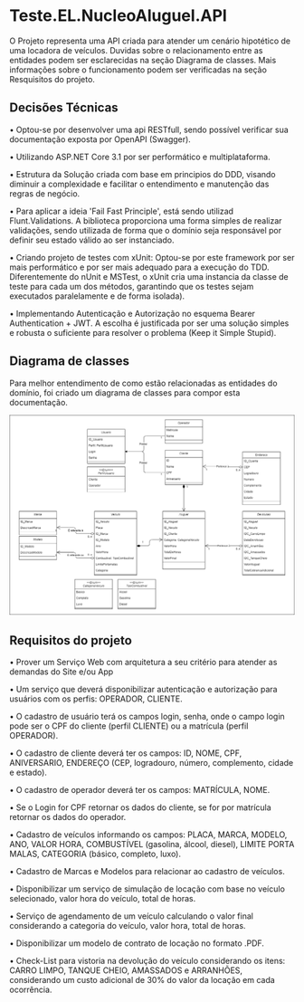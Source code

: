 # Teste.EL.NucleoAluguel.API

O Projeto representa uma API criada para atender um cenário hipotético de uma locadora de veículos. Duvidas sobre o relacionamento entre as entidades podem ser esclarecidas na seção Diagrama de classes.  Mais informações sobre o funcionamento podem ser verificadas na seção Resquisitos do projeto. 

## Decisões Técnicas

• Optou-se por desenvolver uma api RESTfull, sendo possível verificar sua documentação exposta por OpenAPI (Swagger).

• Utilizando ASP.NET Core 3.1 por ser performático e multiplataforma.

• Estrutura da Solução criada com base em principios do DDD, visando diminuir a complexidade e facilitar o entendimento e manutenção das regras de negócio.

• Para aplicar a ideia 'Fail Fast Principle', está sendo utilizad Flunt.Validations. A biblioteca proporciona uma forma simples de realizar validações, sendo utilizada de forma que o domínio seja responsável por definir seu estado válido ao ser instanciado.

• Criando projeto de testes com xUnit: Optou-se por este framework por ser mais performático e por ser mais adequado para a execução do TDD. Diferentemente do nUnit e MSTest, o xUnit cria uma instancia da classe de teste para cada um dos métodos, garantindo que os testes sejam executados paralelamente e de forma isolada).

• Implementando Autenticação e Autorização no esquema Bearer Authentication + JWT. A escolha é justificada por ser uma solução simples e robusta o suficiente para resolver o problema (Keep it Simple Stupid).

## Diagrama de classes

Para melhor entendimento de como estão relacionadas as entidades do domínio, foi criado um diagrama de classes para compor esta documentação.

![alt text](https://github.com/FrancisFCosta/Teste.EL.NucleoAluguel.API/blob/master/NucleoAluguel_DiagramaDeClasses.png?raw=true)

## Requisitos do projeto

• Prover um Serviço Web com arquitetura a seu critério para atender as demandas do Site e/ou App 

• Um serviço que deverá disponibilizar autenticação e autorização para usuários com os perfis: OPERADOR, CLIENTE.

• O cadastro de usuário terá os campos login, senha, onde o campo login pode ser o CPF do cliente (perfil CLIENTE) ou a matrícula (perfil OPERADOR). 

• O cadastro de cliente deverá ter os campos: ID, NOME, CPF, ANIVERSARIO, ENDEREÇO (CEP, logradouro, número, complemento, cidade e estado).

• O cadastro de operador deverá ter os campos: MATRÍCULA, NOME. 

• Se o Login for CPF retornar os dados do cliente, se for por matrícula retornar os dados do operador. 

• Cadastro de veículos informando os campos: PLACA, MARCA, MODELO, ANO, VALOR HORA, COMBUSTÍVEL (gasolina, álcool, diesel), LIMITE PORTA MALAS, CATEGORIA (básico, completo, luxo).

• Cadastro de Marcas e Modelos para relacionar ao cadastro de veículos.

• Disponibilizar um serviço de simulação de locação com base no veículo selecionado, valor hora do veículo, total de horas. 

• Serviço de agendamento de um veículo calculando o valor final considerando a categoria do veículo, valor hora, total de horas.

• Disponibilizar um modelo de contrato de locação no formato .PDF.

• Check-List para vistoria na devolução do veículo considerando os itens: CARRO LIMPO, TANQUE CHEIO, AMASSADOS e ARRANHÕES, considerando um custo adicional de 30% do valor da locação em cada ocorrência. 
 
